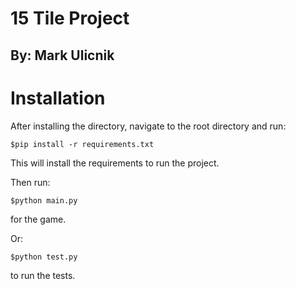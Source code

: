 # 15 Tile Project
## By: Mark Ulicnik

# Installation

After installing the directory, navigate to the root directory and run:
```
$pip install -r requirements.txt
```
This will install the requirements to run the project.

Then run:
```
$python main.py
```
for the game.

Or:
```
$python test.py
```
to run the tests. 
